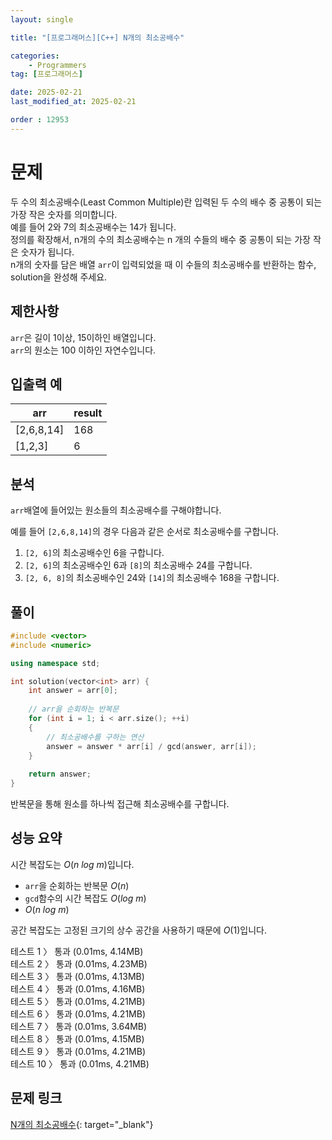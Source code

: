 ```yaml
---
layout: single

title: "[프로그래머스][C++] N개의 최소공배수"

categories:
    - Programmers
tag: [프로그래머스]

date: 2025-02-21
last_modified_at: 2025-02-21

order : 12953
---
```


# 문제

두 수의 최소공배수(Least Common Multiple)란 입력된 두 수의 배수 중 공통이 되는 가장 작은 숫자를 의미합니다.  
예를 들어 2와 7의 최소공배수는 14가 됩니다.  
정의를 확장해서, n개의 수의 최소공배수는 n 개의 수들의 배수 중 공통이 되는 가장 작은 숫자가 됩니다.  
n개의 숫자를 담은 배열 `arr`이 입력되었을 때 이 수들의 최소공배수를 반환하는 함수, solution을 완성해 주세요.

## 제한사항

`arr`은 길이 1이상, 15이하인 배열입니다.  
`arr`의 원소는 100 이하인 자연수입니다.

## 입출력 예

|arr|result|
|---|---|
|[2,6,8,14]|168|
|[1,2,3]|6|

## 분석

`arr`배열에 들어있는 원소들의 최소공배수를 구해야합니다.

예를 들어 `[2,6,8,14]`의 경우 다음과 같은 순서로 최소공배수를 구합니다.

1. `[2, 6]`의 최소공배수인 $6$을 구합니다.
2. `[2, 6]`의 최소공배수인 $6$과 `[8]`의 최소공배수 $24$를 구합니다.
3. `[2, 6, 8]`의 최소공배수인 $24$와 `[14]`의 최소공배수 $168$을 구합니다.

## 풀이

```cpp
#include <vector>
#include <numeric>

using namespace std;

int solution(vector<int> arr) {
    int answer = arr[0];
    
    // arr을 순회하는 반복문
    for (int i = 1; i < arr.size(); ++i)
    {
        // 최소공배수를 구하는 연산
        answer = answer * arr[i] / gcd(answer, arr[i]);
    }
    
    return answer;
}
```

반복문을 통해 원소를 하나씩 접근해 최소공배수를 구합니다.

## 성능 요약

시간 복잡도는 $O(n \ log \ m)$입니다.

- `arr`을 순회하는 반복문 $O(n)$
- `gcd`함수의 시간 복잡도 $O(log \ m)$
- $O(n \ log \ m)$

공간 복잡도는 고정된 크기의 상수 공간을 사용하기 때문에 $O(1)$입니다.

테스트 1 〉 통과 (0.01ms, 4.14MB)  
테스트 2 〉 통과 (0.01ms, 4.23MB)  
테스트 3 〉 통과 (0.01ms, 4.13MB)  
테스트 4 〉 통과 (0.01ms, 4.16MB)  
테스트 5 〉 통과 (0.01ms, 4.21MB)  
테스트 6 〉 통과 (0.01ms, 4.21MB)  
테스트 7 〉 통과 (0.01ms, 3.64MB)  
테스트 8 〉 통과 (0.01ms, 4.15MB)  
테스트 9 〉 통과 (0.01ms, 4.21MB)  
테스트 10 〉 통과 (0.01ms, 4.21MB)  

## 문제 링크

[N개의 최소공배수](https://school.programmers.co.kr/learn/courses/30/lessons/12953){: target="_blank"}